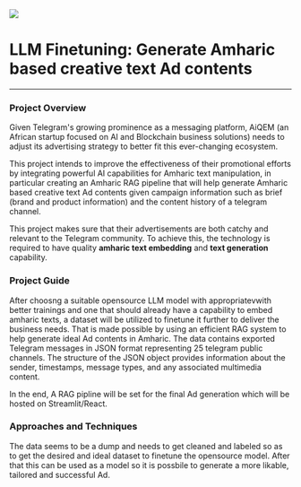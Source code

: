 <img src = "https://camo.githubusercontent.com/3cefee189432defff4cb59838ead898a2bd661cd4b475e25391c87edd2241782/68747470733a2f2f7374617469632e7769787374617469632e636f6d2f6d656469612f3038316535625f35353533383033666465656334636262383137656434653835653138393962327e6d76322e706e672f76312f66696c6c2f775f3234362c685f3130362c616c5f632c715f38352c75736d5f302e36365f312e30305f302e30312c656e635f6175746f2f313025323041636164656d7925323046412d30322532302d2532307472616e73706172656e742532306261636b67726f756e642532302d25323063726f707065642e706e67">

# LLM Finetuning: Generate Amharic based creative text Ad contents
***

### Project Overview

Given Telegram's growing prominence as a messaging platform, AiQEM (an African startup focused on AI and Blockchain business solutions) needs to adjust its advertising strategy to better fit this ever-changing ecosystem. 

This project intends to improve the effectiveness of their promotional efforts by integrating powerful AI capabilities for Amharic text manipulation, in particular creating an Amharic RAG pipeline that will help generate Amharic based creative text Ad contents given campaign information such as brief (brand and product information) and the content history of a telegram channel. 

This project makes sure that their advertisements are both catchy and relevant to the Telegram community. To achieve this, the technology is required to have quality **amharic text embedding** and **text generation** capability.

### Project Guide

After choosng a suitable opensource LLM model with appropriatevwith better trainings and one that should already have a capability to embed amharic texts, a dataset will be utilized to finetune it further to deliver the business needs. That is made possible by using an efficient RAG system to help generate ideal Ad contents in Amharic. The data contains exported Telegram messages in JSON format representing 25 telegram public channels. The structure of the JSON object provides information about the sender, timestamps, message types, and any associated multimedia content.

In the end, A RAG pipline will be set for the final Ad generation which will be hosted on Streamlit/React.

### Approaches and Techniques

The data seems to be a dump and needs to get cleaned and labeled so as to get the desired and ideal dataset to finetune the opensource model. After that this can be used as a model so it is possbile to generate a more likable, tailored and successful Ad.
